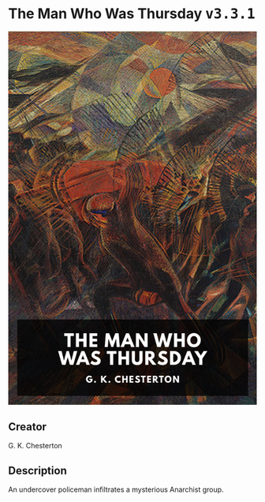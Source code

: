 
# The Man Who Was Thursday <kbd>v3.3.1</kbd>

<center>
  <img src="./cover-1024.jpg"/>
</center>

## Creator
G. K. Chesterton

## Description
An undercover policeman infiltrates a mysterious Anarchist group.
